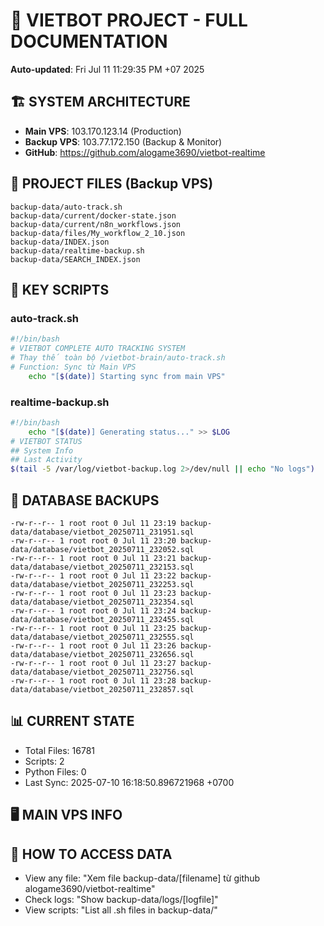# 🤖 VIETBOT PROJECT - FULL DOCUMENTATION
**Auto-updated**: Fri Jul 11 11:29:35 PM +07 2025

## 🏗️ SYSTEM ARCHITECTURE
- **Main VPS**: 103.170.123.14 (Production)
- **Backup VPS**: 103.77.172.150 (Backup & Monitor)
- **GitHub**: https://github.com/alogame3690/vietbot-realtime

## 📁 PROJECT FILES (Backup VPS)
```
backup-data/auto-track.sh
backup-data/current/docker-state.json
backup-data/current/n8n_workflows.json
backup-data/files/My_workflow_2_10.json
backup-data/INDEX.json
backup-data/realtime-backup.sh
backup-data/SEARCH_INDEX.json
```

## 🔧 KEY SCRIPTS
### auto-track.sh
```bash
#!/bin/bash
# VIETBOT COMPLETE AUTO TRACKING SYSTEM
# Thay thế toàn bộ /vietbot-brain/auto-track.sh
# Function: Sync từ Main VPS
    echo "[$(date)] Starting sync from main VPS"
```
### realtime-backup.sh
```bash
#!/bin/bash
    echo "[$(date)] Generating status..." >> $LOG
# VIETBOT STATUS
## System Info
## Last Activity
$(tail -5 /var/log/vietbot-backup.log 2>/dev/null || echo "No logs")
```

## 💾 DATABASE BACKUPS
```
-rw-r--r-- 1 root root 0 Jul 11 23:19 backup-data/database/vietbot_20250711_231951.sql
-rw-r--r-- 1 root root 0 Jul 11 23:20 backup-data/database/vietbot_20250711_232052.sql
-rw-r--r-- 1 root root 0 Jul 11 23:21 backup-data/database/vietbot_20250711_232153.sql
-rw-r--r-- 1 root root 0 Jul 11 23:22 backup-data/database/vietbot_20250711_232253.sql
-rw-r--r-- 1 root root 0 Jul 11 23:23 backup-data/database/vietbot_20250711_232354.sql
-rw-r--r-- 1 root root 0 Jul 11 23:24 backup-data/database/vietbot_20250711_232455.sql
-rw-r--r-- 1 root root 0 Jul 11 23:25 backup-data/database/vietbot_20250711_232555.sql
-rw-r--r-- 1 root root 0 Jul 11 23:26 backup-data/database/vietbot_20250711_232656.sql
-rw-r--r-- 1 root root 0 Jul 11 23:27 backup-data/database/vietbot_20250711_232756.sql
-rw-r--r-- 1 root root 0 Jul 11 23:28 backup-data/database/vietbot_20250711_232857.sql
```

## 📊 CURRENT STATE
- Total Files: 16781
- Scripts: 2
- Python Files: 0
- Last Sync: 2025-07-10 16:18:50.896721968 +0700

## 🖥️ MAIN VPS INFO


## 🚨 HOW TO ACCESS DATA
- View any file: "Xem file backup-data/[filename] từ github alogame3690/vietbot-realtime"
- Check logs: "Show backup-data/logs/[logfile]"
- View scripts: "List all .sh files in backup-data/"
